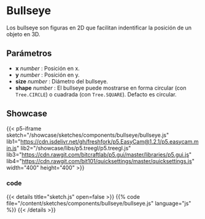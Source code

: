 # Bullseye

Los bullseye son figuras en 2D que facilitan indentificar la posición de un objeto en 3D.

## Parámetros 

<!-- - **mMatrix** *p5.Matrix* : tbd.  -->
- **x** *number* : Posición en x.
- **y** *number* : Posición en y. 
- **size** *number* : Diámetro del bullseye.
- **shape** *number* : El bullseye puede mostrarse en forma circular (con `Tree.CIRCLE`) o cuadrada (con `Tree.SQUARE`). Defacto es circular.

## Showcase

{{< p5-iframe sketch="/showcase/sketches/components/bullseye/bullseye.js" lib1="https://cdn.jsdelivr.net/gh/freshfork/p5.EasyCam@1.2.1/p5.easycam.min.js" lib2="/showcase/libs/p5.treegl/p5.treegl.js" lib3="https://cdn.rawgit.com/bitcraftlab/p5.gui/master/libraries/p5.gui.js" lib4="https://cdn.rawgit.com/bit101/quicksettings/master/quicksettings.js" width="400" height="400" >}}

### code 

{{< details title="sketch.js" open=false >}}
{{% code file="/content/sketches/components/bullseye/bullseye.js" language="js" %}}
{{< /details >}}